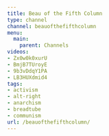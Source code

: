 ```yaml
---
title: Beau of the Fifth Column
type: channel
channel: beauofthefifthcolumn
menu:
  main:
    parent: Channels
videos:
- Zx0w0k0xurU
- BmjB7TUroyE
- 9b3vDdqY1PA
- LB3HUXdmid4
tags:
- activism
- alt-right
- anarchism
- breadtube
- communism
url: /beauofthefifthcolumn/
---
```

